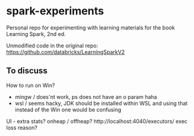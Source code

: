 # spark-experiments

Personal repo for experimenting with learning materials for the book Learning Spark, 2nd ed.

Unmodified code in the original repo: https://github.com/databricks/LearningSparkV2

## To discuss

How to run on Win?

- mingw / does'nt work, ps does not have an o param haha
- wsl / seems hacky, JDK should be installed within WSL and using that instead of the Win one would be confusing

UI - extra stats?
onheap / offheap? http://localhost:4040/executors/
	exec loss reason?
